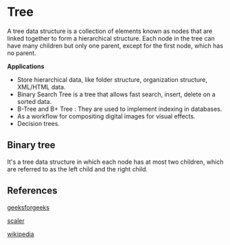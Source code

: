 # Tree

A tree data structure is a collection of elements known as nodes that are linked together to form a hierarchical structure. Each node in the tree can have many children but only one parent, except for the first node, which has no parent.

**Applications**

- Store hierarchical data, like folder structure, organization structure, XML/HTML data.
- Binary Search Tree is a tree that allows fast search, insert, delete on a sorted data.
- B-Tree and B+ Tree : They are used to implement indexing in databases.
- As a workflow for compositing digital images for visual effects.
- Decision trees.

## Binary tree

It's a tree data structure in which each node has at most two children, which are referred to as the left child and the right child.

## References

[geeksforgeeks](https://www.geeksforgeeks.org/introduction-to-tree-data-structure/)

[scaler](https://www.scaler.com/topics/data-structures/tree-data-structure/)

[wikipedia](https://en.wikipedia.org/wiki/Tree_(data_structure))
